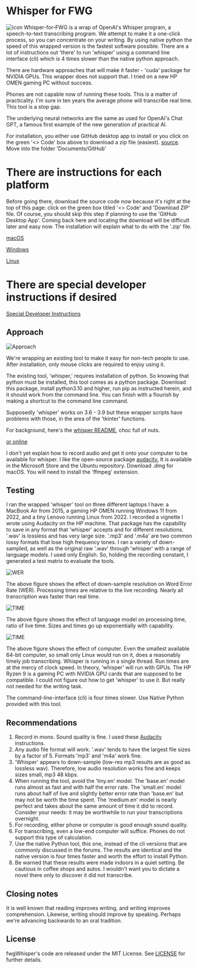# Whisper for FWG
![icon](speak_write.png)
Whisper-for-FWG is a wrap of OpenAI's Whisper program, a speech-to-text transcribing program.   We attempt to make it a one-click process, so you can concentrate on your writing.  By using native python the speed of this wrapped version is the fastest software possible.  There are a lot of instructions out 'there' to run 'whisper' using a command line interface (cli) which is 4 times slower than the native python approach.

There are hardware approaches that will make it faster  - 'cuda' package for NVIDIA GPUs.   This wrapper does not support that.   I tried on a new HP OMEN gaming PC without success.

Phones are not capable now of running these tools.   This is a matter of practicality.   I'm sure in ten years the average phone will transcribe real time.  This tool is a stop gap.

The underlying neural
networks are the same as used for OpenAI's Chat GPT, a famous first example of the new generation of practical AI.

For installation, you either use GitHub desktop app to install or you click on the green '<> Code' box above to download a zip file (easiest).  [source](https://github.com/davegutz/fwgWhisper).   Move into the folder 'Documents/GitHub'

# There are instructions for each platform
Before going there, download the source code now because it's right at the top of this page:  click on the green box titled '<> Code' and 'Download ZIP' file.   Of course, you should skip this step if planning to use the 'GitHub Desktop App'.  Coming back here and locating the download will be difficult later and easy now.   The installation will explain what to do with the '.zip' file.

[macOS](doc/FAQ_macos.md)

[Windows](doc/FAQ_windows.md)

[Linux](doc/FAQ_linux.md)

# There are special developer instructions if desired
[Special Developer Instructions](doc/DEVELOPER.md)

## Approach

![Approach](doc/Whisper-FWG.png)

We're wrapping an existing tool to make it easy for non-tech people to use.  After installation, only mouse clicks are required to enjoy using it.

The existing tool, 'whisper,' requires installation of python.   So knowing that python must be installed, this tool comes as a python package.   Download this package, install python3.10 and higher, run pip as instructed herein, and it should work from the command line.   You can finish with a flourish by making a shortcut to the command line command.

Supposedly 'whisper' works on 3.6 - 3.9 but these wrapper scripts have problems with those, in the area of the 'tkinter' functions.

For background, here's the [whisper README](Whisper-README.md), choc full of nuts.

[or online](https://github.com/openai/whisper)

I don't yet explain how to record audio and get it onto your computer to be available for whisper.  I like the open-source package [audacity.](https://www.audacityteam.org/)  It is available in the Microsoft Store and the Ubuntu repository.  Download .dmg for macOS.   You will need to install the 'ffmpeg' extension. 

## Testing
I ran the wrapped 'whisper' tool on three different laptops I have:  a MacBook Air from 2015, a gaming HP OMEN running Windows 11 from 2022, and a tiny Lenovo running Linux from 2022.   I recorded a vignette I wrote using Audacity on the HP machine.  That package has the capability to save in any format that 'whisper' accepts and for different resolutions.  '.wav' is lossless and has very large size.   '.mp3' and '.m4a' are two common lossy formats that lose high frequency tones.  I ran a variety of down-sampled, as well as the original raw '.wav' through 'whisper' with a range of language models.   I used only English.   So, holding the recording constant, I generated a test matrix to evaluate the tools.

![WER](samples_good/WER/WER%20FGP.png)

The above figure shows the effect of down-sample resolution on Word Error Rate (WER).   Processing times are relative to the live recording.   Nearly all transcription was faster than real time.

![TIME](samples_good/WER/Process%20Time%20FGP.png)

The above figure shows the effect of language model on processing time, ratio of live time.   Sizes and times go up exponentially with capability.

![TIME](samples_good/WER/Platform.png)

The above figure shows the effect of computer.  Even the smallest available 64-bit computer, so small only Linux would run on it, does a reasonably timely job transcribing.  Whisper is running in a single thread.  Run times are at the mercy of clock speed.  In theory, 'whisper' will run with GPUs.   The HP Ryzen 9 is a gaming PC with NVIDIA GPU cards that are supposed to be compatible.   I could not figure out how to get 'whisper' to use it.   But really not needed for the writing task.

The command-line-interface (cli) is four times slower.   Use Native Python provided with this tool.

## Recommendations
1. Record in mono.   Sound quality is fine.  I used these [Audacity](doc/INSTALL_audacity.md) instructions. 
2. Any audio file format will work.  '.wav' tends to have the largest file sizes by a factor of 5.   Formats 'mp3' and 'm4a' work fine.
3. 'Whisper' appears to down-sample (low-res mp3 results are as good as lossless wav).   Therefore, low audio resolution works fine and keeps sizes small, mp3 48 kbps.
4. When running the tool, avoid the 'tiny.en' model.   The 'base.en' model runs almost as fast and with half the error rate.   The 'small.en' model runs about half of live and slightly better error rate than 'base.en' but may not be worth the time spent.   The 'medium.en' model is nearly perfect and takes about the same amount of time it did to record.  Consider your needs:  it may be worthwhile to run your transcriptions overnight.
5. For recording, either phone or computer is good enough sound quality.
6. For transcribing, even a low-end computer will suffice.  Phones do not support this type of calculation.
7. Use the native Python tool, this one, instead of the cli versions that are commonly discussed in the forums.  The results are identical and the native version is four times faster and worth the effort to install Python.
8. Be warned that these results were made indoors in a quiet setting.   Be cautious in coffee shops and autos.   I wouldn't want you to dictate a novel there only to discover it did not transcribe.

## Closing notes
It is well known that reading improves writing, and writing improves comprehension.   Likewise, writing should improve by speaking.   Perhaps we're advancing backwards to an oral tradition.

## License
fwgWhisper's code are released under the MIT License.
See [LICENSE](https://github.com/openai/whisper/blob/main/LICENSE) for further details.
